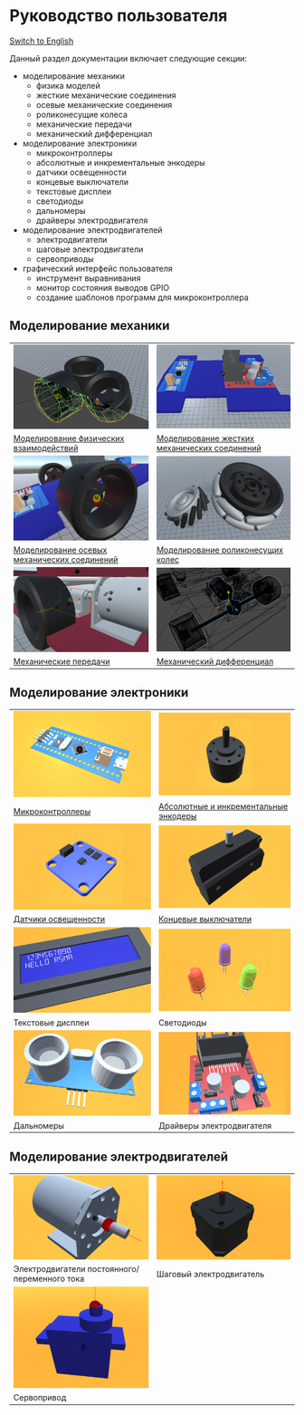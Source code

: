 # Руководство пользователя
[Switch to English](/Manual/en/Manual.md)

Данный раздел документации включает следующие секции:
- моделирование механики
    - физика моделей
    - жесткие механические соединения
    - осевые механические соединения
    - роликонесущие колеса
    - механические передачи
    - механический дифференциал
- моделирование электроники
    - микроконтроллеры
    - абсолютные и инкрементальные энкодеры
    - датчики освещенности
    - концевые выключатели
    - текстовые дисплеи
    - светодиоды
    - дальномеры
    - драйверы электродвигателя
- моделирование электродвигателей
    - электродвигатели 
    - шаговые электродвигатели
    - сервоприводы
- графический интерфейс пользователя
    - инструмент выравнивания
    - монитор состояния выводов GPIO
    - создание шаблонов программ для микроконтроллера

## Моделирование механики
|||
|--|--|
|![](/Manual/_images/Icons/Physics.png)|![](/Manual/_images/Icons/Fixed.png)|
|[Моделирование физических взаимодействий](/Manual/ru/Mechanics/Setting_up_the_physics_of_models.md)|[Моделирование жестких механических соединений](/Manual/ru/Mechanics/Setting_up_fixed_joints.md)|
|![](/Manual/_images/Icons/Hinge.png)|![](/Manual/_images/Icons/Wheel.png)|
|[Моделирование осевых механических соединений](/Manual/ru/Mechanics/Setting_up_hinge_joints.md)|[Моделирование роликонесущих колес](/Manual/ru/Mechanics/Setting_up_omnidirectional_wheels.md)|
|![](/Manual/_images/Icons/Gearbox.png)|![](/Manual/_images/Icons/Differential.png)|
|[Механические передачи](/Manual/ru/Mechanics/Setting_up_mechanical_gears.md)|[Механический дифференциал](/Manual/ru/Mechanics/Setting_up_mechanical_differential.md)|

## Моделирование электроники
|||
|--|--|
|![](/Manual/_images/Icons/Microcontroller.png)|![](/Manual/_images/Icons/Encoder.png)|
|[Микроконтроллеры](/Manual/ru/Electronics/Setting_up_microcontrollers.md)|[Абсолютные и инкрементальные энкодеры](/Manual/ru/Electronics/Setting_up_encoders.md)|
|![](/Manual/_images/Icons/LightSensor.png)|![](/Manual/_images/Icons/Switch.png)|
|[Датчики освещенности](/Manual/ru/Electronics/Setting_up_light_sensors.md)|[Концевые выключатели](/Manual/ru/Electronics/Setting_up_switches.md)|
|![](/Manual/_images/Icons/Display.png)|![](/Manual/_images/Icons/LED.png)|
|Текстовые дисплеи|Cветодиоды|
|![](/Manual/_images/Icons/Rangefinder.png)|![](/Manual/_images/Icons/Driver.png)|
|Дальномеры|Драйверы электродвигателя|

## Моделирование электродвигателей
|||
|--|--|
|![](/Manual/_images/Icons/Motor.png)|![](/Manual/_images/Icons/Stepper.png)|
|Электродвигатели постоянного/переменного тока|Шаговый электродвигатель|
|![](/Manual/_images/Icons/Servo.png)||
|Сервопривод||

